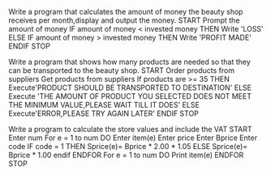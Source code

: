Write a program that calculates the amount of money the beauty shop receives per month,display and output the money.
START
Prompt the amount of money
IF amount of money < invested money THEN
Write 'LOSS'
ELSE
IF amount of money > invested money THEN
Write 'PROFIT MADE'
ENDIF
STOP

Write a program that shows how many products are needed so that they can be transported to the beauty shop.
START
Order products from suppliers
Get products from suppliers
If products are >= 35 THEN
Execute'PRODUCT SHOULD BE TRANSPORTED TO DESTINATION'
ELSE
Execute 'THE AMOUNT OF PRODUCT YOU SELECTED DOES NOT MEET THE MINIMUM VALUE,PLEASE WAIT TILL IT DOES'
ELSE
Execute'ERROR,PLEASE TRY AGAIN LATER'
ENDIF
STOP

Write a program to calculate the store values and include the VAT
START
Enter num
For e = 1 to num DO
Enter item(e)
Enter price
Enter Bprice
Enter code
IF code = 1 THEN
Sprice(e)= Bprice * 2.00 * 1.05
ELSE
Sprice(e)= Bprice * 1.00
endif
ENDFOR
For e = 1 to num DO
Print item(e)
ENDFOR
STOP
